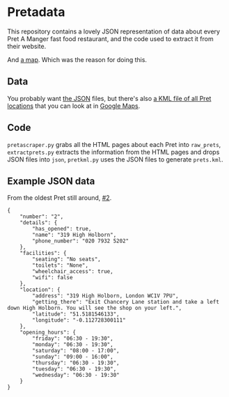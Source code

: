 Pretadata
=========
This repository contains a lovely JSON representation of data about every Pret A Manger fast food restaurant, and the code used to extract it from their website.

And [a map](https://maps.google.com/maps?q=https://raw.githubusercontent.com/jonty/pretadata/master/prets.kml). Which was the reason for doing this.

Data
----
You probably want [the JSON](json/) files, but there's also [a KML file of all Pret locations](prets.kml) that you can look at in [Google Maps](https://maps.google.com/maps?q=https://raw.githubusercontent.com/jonty/pretadata/master/prets.kml).

Code
----
```pretascraper.py``` grabs all the HTML pages about each Pret into ```raw_prets```, ```extractprets.py``` extracts the information from the HTML pages and drops JSON files into ```json```, ```pretkml.py``` uses the JSON files to generate ```prets.kml```.

Example JSON data
-----------------
From the oldest Pret still around, [#2](json/UK0002.json).
```
{
    "number": "2",
    "details": {
        "has_opened": true,
        "name": "319 High Holborn",
        "phone_number": "020 7932 5202"
    },
    "facilities": {
        "seating": "No seats",
        "toilets": "None",
        "wheelchair_access": true,
        "wifi": false
    },
    "location": {
        "address": "319 High Holborn, London WC1V 7PU",
        "getting_there": "Exit Chancery Lane station and take a left down High Holborn. You will see the shop on your left.",
        "latitude": "51.5181546133",
        "longitude": "-0.112728300111"
    },
    "opening_hours": {
        "friday": "06:30 - 19:30",
        "monday": "06:30 - 19:30",
        "saturday": "08:00 - 17:00",
        "sunday": "09:00 - 16:00",
        "thursday": "06:30 - 19:30",
        "tuesday": "06:30 - 19:30",
        "wednesday": "06:30 - 19:30"
    }
}
```
